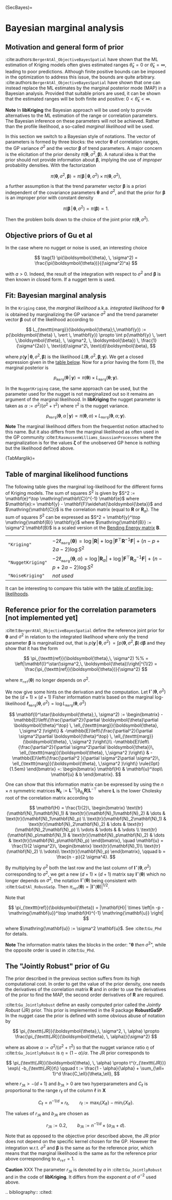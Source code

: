 
(SecBayes)=
# Bayesian marginal analysis

## Motivation and general form of prior

:cite:authors:`BergerAtAl_ObjectiveBayesSpatial` have shown that the
ML estimation of Kriging models often gives estimated ranges
$\widehat{\theta}_k = 0$ or $\widehat{\theta}_k = \infty$, leading to
poor predictions. Although finite positive bounds can be imposed in
the optimization to address this issue, the bounds are quite
arbitrary. :cite:authors:`BergerAtAl_ObjectiveBayesSpatial` have shown
that one can instead replace the ML estimates by the marginal
posterior mode (MAP) in a Bayesian analysis. Provided that suitable
priors are used, it can be shown that the estimated ranges will be
both finite and positive: $0 < \widehat{\theta}_k < \infty$.

**Note**  In **libKriging** the Bayesian approach will be used only to provide
  alternatives to the ML estimation of the range or correlation
  parameters.  The Bayesian inference on these parameters will not be
  achieved. Rather than the profile likelihood, a so-called
  *marginal likelihood* will be used.

In this section we switch to a Bayesian style of notations. The vector
of parameters is formed by three blocks: the vector $\boldsymbol{\theta}$ of
correlation ranges, the GP variance $\sigma^2$ and the vector
$\boldsymbol{\beta}$ of trend parameters. A major concern is the elicitation
of the prior density $\pi(\boldsymbol{\theta}, \, \sigma^2, \,\boldsymbol{\beta})$.  A
natural idea is that the prior should not provide information about
$\boldsymbol{\beta}$, implying the use of *improper* probability
densities. With the factorization

$$
  \pi(\boldsymbol{\theta}, \, \sigma^2, \,\boldsymbol{\beta}) =
  \pi(\boldsymbol{\beta} \, \vert \, \boldsymbol{\theta}, \,\sigma^2) \times
  \pi(\boldsymbol{\theta}, \, \sigma^2),
$$

a further assumption is that the trend parameter vector $\boldsymbol{\beta}$
is a priori independent of the covariance parameters $\boldsymbol{\theta}$ and
$\sigma^2$, and that the prior for $\boldsymbol{\beta}$ is an improper prior
with constant density

$$
   \pi(\boldsymbol{\beta} \, \vert \, \boldsymbol{\theta}, \sigma^2)
        = \pi(\boldsymbol{\beta}) \propto 1.
$$

Then the problem boils down to the choice of the joint prior
$\pi(\boldsymbol{\theta}, \, \sigma^2)$. 

## Objective priors of Gu et al

In the case where no nugget or noise is used, an interesting choice

$$ 
  \tag{1}
  \pi(\boldsymbol{\theta}, \, \sigma^2) =
    \frac{\pi(\boldsymbol{\theta})}{(\sigma^2)^a}
$$

with $a >0$. Indeed, the result of the integration with respect to
$\sigma^2$ and $\boldsymbol{\beta}$ is then known in closed form.
If a nugget term is used.


## Fit: Bayesian marginal analysis

In the `Kriging` case, the *marginal likelihood*
a.k.a. *integrated likelihood* for $\boldsymbol{\theta}$ is obtained by
marginalizing the GP variance $\sigma^2$ and the trend parameter
vector $\boldsymbol{\beta}$ out of the likelihood according to

$$
  L_{\texttt{marg}}(\boldsymbol{\theta};\,\mathbf{y}) := 
  p(\boldsymbol{\theta} \, \vert \, \mathbf{y}) \propto \int
  p(\mathbf{y} \, \vert \,\boldsymbol{\theta}, \, \sigma^2, \, \boldsymbol{\beta}) \,
  \frac{1}{\sigma^{2a}} \,
  \text{d}\sigma^2\,
  \text{d}\boldsymbol{\beta},
$$

where $p(\mathbf{y} \, \vert \,\boldsymbol{\theta}, \, \sigma^2, \, \boldsymbol{\beta})$ is
the likelihood $L(\boldsymbol{\theta}, \, \sigma^2, \, \boldsymbol{\beta};\, \mathbf{y})$. We get a closed expression given in the [table below](TabMarglik).
Now for a prior having the form (1), the marginal posterior is

$$
    p_{\texttt{marg}}(\boldsymbol{\theta}\,\vert \,\mathbf{y}) 
	\propto \pi(\boldsymbol{\theta}) \times  L_{\texttt{marg}}(\boldsymbol{\theta};\,\mathbf{y}).
$$

In the `NuggetKriging` case, the same approach can be used, but
the parameter used for the nugget is not marginalized out so it
remains an argument of the marginal likelihood. In
**libKriging** the nugget parameter is taken as
$\alpha := \sigma^2 / (\sigma^2 + \tau^2)$ where $\tau^2$ is the
nugget variance.


$$
    p_{\texttt{marg}}(\boldsymbol{\theta}, \, \alpha \,\vert \,\mathbf{y}) 
	\propto \pi(\boldsymbol{\theta},\,\alpha) \times  L_{\texttt{marg}}(\boldsymbol{\theta},\,\alpha;\,\mathbf{y}).
$$



**Note** The marginal likelihood differs from the frequentist notion
  attached to this name. But it also differs from the marginal
  likelihood as often used in the GP community
  :cite:t:`RasmussenWilliams_GaussianProcesses` where the
  marginalization is for the values $\boldsymbol{\zeta}$ of the
  unobserved GP hence is nothing but the likelihood defined above.

(TabMarglik)=
## Table of marginal likelihood functions

The following table gives the marginal log-likelihood for the
different forms of Kriging models. The sum of squares $S^2$ is given
by $S^2 := \mathbf{e}^\top \mathring{\mathbf{C}}^{-1} \mathbf{e}$
where $\mathbf{e}:= \mathbf{y} -
\mathbf{F}\widehat{\boldsymbol{\beta}}$ and $\mathring{\mathbf{C}}$ is
the correlation matrix (equal to $\mathbf{R}$ or
$\mathbf{R}_\alpha$). The sum of squares $S^2$ can be expressed as
$S^2 = \mathbf{y}^\top \mathring{\mathbf{B}} \mathbf{y}$ where
$\mathring{\mathbf{B}} := \sigma^2 \mathbf{B}$ is a scaled version ot
the [Bending Energy matrix](SecBending) $\mathbf{B}$.


|   |   |
|:--|:--|
| `"Kriging"` | $-2 \ell_{\texttt{marg}}(\boldsymbol{\theta}) = \log \lvert\mathbf{R}\rvert + \log\lvert \mathbf{F}^\top \mathbf{R}^{-1}\mathbf{F}\rvert + (n - p + 2a - 2) \log S^2$  |
| `"NuggetKriging"` | $-2 \ell_{\texttt{marg}}(\boldsymbol{\theta}, \, \alpha) = \log \lvert\mathbf{R}_\alpha\rvert + \log\lvert \mathbf{F}^\top \mathbf{R}_\alpha^{-1}\mathbf{F}\rvert + (n - p + 2a -2) \log S^2$ |
| `"NoiseKriging"` | *not used*  |


It can be interesting to compare this table with the [table of profile
log-likelihoods](TabProflik). 



## Reference prior for the correlation parameters [not implemented yet]

:cite:t:`BergerAtAl_ObjectiveBayesSpatial` define the reference joint
prior for $\boldsymbol{\theta}$ and $\sigma^2$ in relation to the integrated
likelihood where only the trend parameter $\boldsymbol{\beta}$ is marginalized
out, that is 
$p(\mathbf{y} \, \vert \,\boldsymbol{\theta}, \, \sigma^2) \, = \int p(\boldsymbol{\theta},
\, \sigma^2, \, \boldsymbol{\beta}) \, \text{d}\boldsymbol{\beta}$ and they show that
it has the form

$$
  \pi_{\texttt{ref}}(\boldsymbol{\theta},\, \sigma^2) %% = \left|\mathbf{I}^\star(\sigma^2,\, \boldsymbol{\theta})\right|^{1/2}
  = \frac{\pi_{\texttt{ref}}(\boldsymbol{\theta})}{\sigma^2}
$$

where $\pi_{\texttt{ref}}(\boldsymbol{\theta})$ no longer depends on $\sigma^2$.

We now give some hints on the derivation and the computation. Let
$\mathbf{I}^\star(\boldsymbol{\theta},\,\sigma^2)$ be the $(d+1) \times (d+1)$
Fisher information matrix based on the marginal log-likelihood
$\ell_{\texttt{marg}}(\boldsymbol{\theta},\,\sigma^2) = \log
L_{\texttt{marg}}(\boldsymbol{\theta},\,\sigma^2)$

$$
  \mathbf{I}^\star(\boldsymbol{\theta},\, \sigma^2) := 
  \begin{bmatrix}
    -\mathbb{E}\left\{\frac{\partial^2}{\partial \boldsymbol{\theta}\partial \boldsymbol{\theta}^\top}
      \,
      \ell_{\texttt{marg}}(\boldsymbol{\theta}, \,\sigma^2 )\right\}
    & -\mathbb{E}\left\{\frac{\partial^2}{\partial \sigma^2\partial \boldsymbol{\theta}^\top}
      \,
      \ell_{\texttt{marg}}(\boldsymbol{\theta}, \,\sigma^2 )\right\}\\
    -\mathbb{E}\left\{\frac{\partial^2}{\partial \sigma^2\partial \boldsymbol{\theta}}\,
      \ell_{\texttt{marg}}(\boldsymbol{\theta}, \,\sigma^2 )\right\}
    & -\mathbb{E}\left\{\frac{\partial^2 }{\partial \sigma^2\partial \sigma^2}\,
      \ell_{\texttt{marg}}(\boldsymbol{\theta}, \,\sigma^2 )\right\}
    \rule{0pt}{1.5em}
  \end{bmatrix} =:
  \begin{bmatrix}
    \mathbf{H} & \mathbf{u}^\top\\
    \mathbf{u} & b
  \end{bmatrix}.
$$

One can show that this information matrix can be expressed by using
the $n \times n$ symmetric matrices $\mathbf{N}_k := \mathbf{L}^{-1}
\left[\partial_{\theta_k} \mathbf{R}\right] \mathbf{L}^{-\top}$ where
$\mathbf{L}$ is the lower Cholesky root of the correlation matrix
according to

$$
  \mathbf{H} = \frac{1}{2}\,
  \begin{bmatrix}
    \text{tr}(\mathbf{N}_1\mathbf{N}_1)   & \text{tr}(\mathbf{N}_1\mathbf{N}_2)
    & \dots & \text{tr}(\mathbf{N}_1\mathbf{N}_p) \\
    \text{tr}(\mathbf{N}_2\mathbf{N}_1)   & \text{tr}(\mathbf{N}_2\mathbf{N}_2)
    & \dots & \text{tr}(\mathbf{N}_2\mathbf{N}_p) \\
    \vdots  & \vdots  & &  \vdots \\
    \text{tr}(\mathbf{N}_p\mathbf{N}_1)   & \text{tr}(\mathbf{N}_p\mathbf{N}_2)
    & \dots & \text{tr}(\mathbf{N}_p\mathbf{N}_p) 
  \end{bmatrix}, \quad
  \mathbf{u} = \frac{1}{2 \sigma^2}\,
  \begin{bmatrix}
    \text{tr}(\mathbf{N}_1)\\
    \text{tr}(\mathbf{N}_2) \\
    \vdots\\
    \text{tr}(\mathbf{N}_p) 
  \end{bmatrix}, \qquad
  b = \frac{n - p}{2 \sigma^4}.
$$

By multiplying by $\sigma^2$ both the last row and the last column of
$\mathbf{I}^\star(\boldsymbol{\theta}, \, \sigma^2)$ corresponding to $\sigma^2$,
we get a new $(d+1) \times (d+1)$ matrix say
$\mathbf{I}^\star(\boldsymbol{\theta})$ which no longer depends on $\sigma^2$, the
notation $\mathbf{I}^\star(\boldsymbol{\theta})$ being consistent
with :cite:t:`GuEtAl_RobusGaSp`. Then
$\pi_{\texttt{ref}}(\boldsymbol{\theta}) = \left| \mathbf{I}^\star(\boldsymbol{\theta})
\right|^{1/2}$.

Note that

$$
  \pi_{\texttt{ref}}(\boldsymbol{\theta}) = |\mathbf{H}| \times
  \left|n -p  - \mathring{\mathbf{u}}^\top \mathbf{H}^{-1} \mathring{\mathbf{u}} \right| 
$$

where $\mathring{\mathbf{u}} := \sigma^2 \mathbf{u}$. See :cite:t:`Gu_Phd`
for details.

**Note**   The information matrix takes the blocks in the order:
  "$\boldsymbol{\theta}$ *then* $\sigma^2$", while the opposite order is used
  in :cite:t:`Gu_Phd`.

## The "Jointly Robust"  prior of Gu

The prior described in the previous section suffers from its high
computational cost. In order to get the value of the prior density,
one needs the derivatives of the correlation matrix $\mathbf{R}$ and in
order to use the derivatives of the prior to find the MAP, the second
order derivatives of $\mathbf{R}$ are required.

:cite:t:`Gu_JointlyRobust` define an easily computed prior called the
*Jointly Robust* (JR) prior. This prior is implemented in the R
package **RobustGaSP**. In the nugget case the prior is defined with some
obvious abuse of notation by

$$
  \pi_{\texttt{JR}}(\boldsymbol{\theta},\, \sigma^2, \, \alpha)  \propto
  \frac{\pi_{\texttt{JR}}(\boldsymbol{\theta}, \, \alpha)}{\sigma^2}
$$

where as above $\alpha := \sigma^2 / (\sigma^2 + \tau^2)$ so that the
nugget variance ratio $\eta$ of :cite:t:`Gu_JointlyRobust` is
$\eta = (1 - \alpha) / \alpha$. The JR prior corresponds to

$$
  \pi_{\texttt{JR}}(\boldsymbol{\theta}, \, \alpha)  \propto t^{r_{\texttt{JR}}}
  \exp\{ -b_{\texttt{JR}}t\} \qquad
  t :=  \frac{1 - \alpha}{\alpha} + \sum_{\ell= 1}^d \frac{C_\ell}{\theta_\ell},
$$

where $r_{\texttt{JR}}> -(d + 1)$ and $b_{\texttt{JR}} >0$ are two
hyperparameters and $C_\ell$ is proportional to the range $r_\ell$ of
the column $\ell$ in $\mathbf{X}$

$$
  C_\ell = n^{-1/d} \times r_\ell, \qquad r_\ell := \max_i\{X_{i\ell}\} -\min_i\{X_{i\ell}\}.
$$

The values of $r_{\texttt{JR}}$ and $b_{\texttt{JR}}$ are chosen as

$$
  r_{\texttt{JR}} := 0.2, \qquad b_{\texttt{JR}} := n^{-1/d} \times (a_{\texttt{JR}} + d).
$$

Note that as opposed to the objective prior described above, the JR
prior does not depend on the specific kernel chosen for the
GP. However the integration w.r.t.  $\sigma^2$ and $\boldsymbol{\beta}$ is the
same as for the reference prior, which means that the marginal
likelihood is the same as for the reference prior above corresponding
to $a_{\texttt{ref}} = 1$.

**Caution** XXX The parameter $r_{\texttt{JR}}$ is denoted by $a$ in
:cite:t:`Gu_JointlyRobust` and in the code of **libKriging**. It
differs from the exponent $a$ of $\sigma^{-2}$ used above.


.. bibliography::
   :cited:

